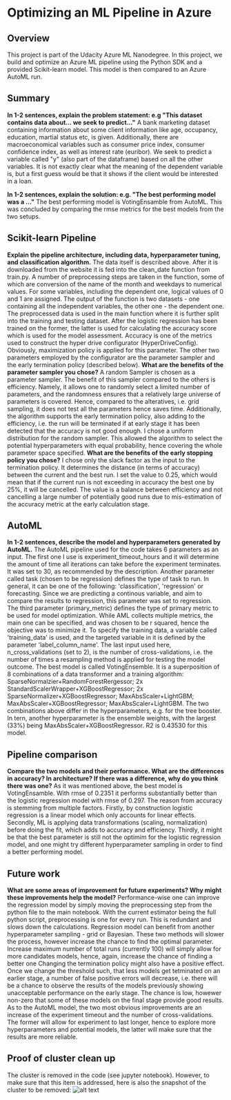# Optimizing an ML Pipeline in Azure

## Overview
This project is part of the Udacity Azure ML Nanodegree.
In this project, we build and optimize an Azure ML pipeline using the Python SDK and a provided Scikit-learn model.
This model is then compared to an Azure AutoML run.

## Summary
**In 1-2 sentences, explain the problem statement: e.g "This dataset contains data about... we seek to predict..."**
A bank marketing dataset containing information about some client information like age, occupancy, education, martial status etc, is given. 
Additionally, there are macroeconomical variables such as consumer price index, consumer confidence index, as well as interest rate (euribor).
We seek to predict a variable called "y" (also part of the dataframe) based on all the other variables. It is not exactly clear what the meaning
of the dependent variable is, but a first guess would be that it shows if the client would be interested in a loan.

**In 1-2 sentences, explain the solution: e.g. "The best performing model was a ..."**
The best performing model is VotingEnsamble from AutoML. This was concluded by comparing the rmse metrics for the best models from the two setups.
## Scikit-learn Pipeline
**Explain the pipeline architecture, including data, hyperparameter tuning, and classification algorithm.**
The data itself is described above. After it is downloaded from the website it is fed into the clean_date function from train.py.
A number of preprocessing steps are taken in the function, some of which are conversion of the name of the month and weekdays to numerical values.
For some variables, including the dependent one, logical values of 0 and 1 are assigned. 
The output of the function is two datasets - one containing all the independent variables, the other one - the dependent one.
The preprocessed data is used in the main function where it is further split into the training and testing dataset. 
After the logistic regression has been trained on the former, the latter is used for calculating the accuracy score which is used for the model assessment.
Accuracy is one of the metrics used to construct the hyper drive configurator (HyperDriveConfig). Obviously, maximization policy is applied for this parameter.
The other two parameters employed by the configurator are the parameter sampler and the early termination policy (described below).
**What are the benefits of the parameter sampler you chose?**
A random Sampler is chosen as a parameter sampler. The benefit of this sampler compared to the others is efficiency.
Namely, it allows one to randomly select a limited number of parameters, and the randomness ensures that a relatively large universe of parameters is covered.
Hence, compared to the alteratives, i.e. grid sampling, it does not test all the parameters hence saves time. 
Additionally, the algorithm supports the early termination policy, also adding to the efficiency, i.e. the run will be terminated if at early stage it has been detected that the accuracy is not good enough.
I chose a uniform distribution for the random sampler. This allowed the algorithm to select the potential hyperparameters with equal probability, hence covering the whole parameter space specified.
**What are the benefits of the early stopping policy you chose?**
I chose only the slack factor as the input to the termination policy. It determines the distance (in terms of accuracy) between the current and the best run.
I set the value to 0.25, which would mean that if the current run is not exceeding in accuracy the best one by 25%, it will be cancelled.
The value is a balance between efficiency and not cancelling a large number of potentially good runs due to mis-estimation of the accuracy metric at the early calculation stage.
## AutoML
**In 1-2 sentences, describe the model and hyperparameters generated by AutoML.**
The AutoML pipeline used for the code takes 6 parameters as an input. The first one I use is experiment_timeout_hours and it will determine the amount of time
all iterations can take before the experiment terminates. It was set to 30, as recommended by the description. Another parameter called task (chosen to be regression)
defines the type of task to run. In general, it can be one of the following: 'classification', 'regression' or forecasting. Since we are predicting a continous variable,
and aim to compare the results to regression, this parameter was set to regression.
The third parameter (primary_metric) defines the type of primary metric to be used for model optimization. While AML collects multiple metrics,
the main one can be specified, and was chosen to be r squared, hence the objective was to minimize it. To specify the training data, a variable called
'training_data' is used, and the targeted variable in it is defined by the parameter 'label_column_name'. The last input used here, n_cross_validations (set to 2),
is the number of cross-validations, i.e. the number of times a resampling method is applied for testing the model outcome.
The best model is called VotingEnsemble. It is a superposition of 8 combinations of a data transformer and a training algorithm:
SparseNormalzier+RandomForestRergessor; 2x StandardScalerWrapper+XGBoostRegressor; 2x SparseNormalizer+XGBoostRegressor; MaxAbsScaler+LightGBM;
MaxAbsScaler+XGBoostRegressor; MaxAbsScaler+LightGBM. The two combinations above differ in the hyperparameters, e.g. for the tree booster. 
In tern, another hyperparameter is the ensemble weights, with the largest (33%) being MaxAbsScaler+XGBoostRegressor.
R2 is 0.43530 for this model.
## Pipeline comparison
**Compare the two models and their performance. What are the differences in accuracy? In architecture? If there was a difference, why do you think there was one?**
As it was mentioned above, the best model is VotingEnsamble. With rmse of 0.2351 it performs substantially better than the logistic regression model with rmse of 0.297.
The reason from accuracy is stemming from multiple factors. Firstly, by construction logistic regression is a linear model which only accounts for linear effects.
Secondly, ML is applying data transformations (scaling, normalization) before doing the fit, which adds to accuracy and efficiency.
Thirdly, it might be that the best parameter is still not the optimim for the logistic regression model, and one might try different hyperparameter sampling in order to find a better performing model.
## Future work
**What are some areas of improvement for future experiments? Why might these improvements help the model?**
Performance-wise one can improve the regression model by simply moving the preprocessing step from the python file to the main notebook.
With the current estimator being the full python script, preprocessing is one for every run. This is redundant and slows down the calculations.
Regression model can benefit from another hyperparameter sampling - grid or Bayesian. These two methods will slower the process, however increase the chance to find the optimal parameter.
Increase maximum number of total runs (currently 100) will simply allow for more candidates models, hence, again, increase the chance of finding a better one
Changing the termination policy might also have a positive effect. Once we change the threshold such, that less models get tetminated on an earlier stage, a number of false positive errors will decrease, i.e. there will be a chance to observe the results of the models previously showing unacceptable performance on the early stage. The chance is low, howewer non-zero that some of these models on the final stage provide good results.
As to the AutoML model, the two most obvious improvements are an increase of the experiment timeout and the number of cross-validations. The former will allow for experiment to last longer, hence to explore more hyperparameters and potential models, the latter will make sure that the results are more reliable. 
## Proof of cluster clean up
The cluster is removed in the code (see jupyter notebook). However, to make sure that this item is addressed, here is also the snapshot of the cluster to be removed:
![alt text](http://url/to/img.png)